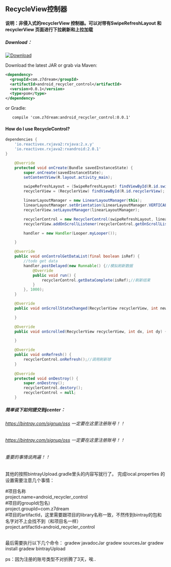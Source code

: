 ## RecycleView控制器
#### 说明：非侵入式的recyclerView 控制器。可以对带有SwipeRefreshLayout 和 recyclerView 页面进行下拉刷新和上拉加载<br />
##### Download：
[ ![Download](https://api.bintray.com/packages/zxyjb212/maven/android_recycler_control/images/download.svg) ](https://bintray.com/zxyjb212/maven/android_recycler_control/_latestVersion)

Download the latest JAR or grab via Maven:
```xml
<dependency>
  <groupId>com.z7dream</groupId>
  <artifactId>android_recycler_control</artifactId>
  <version>0.0.1</version>
  <type>pom</type>
</dependency>
```
or Gradle:
```
   compile 'com.z7dream:android_recycler_control:0.0.1'
```
#### How do I use RecycleControl?
```gradle
dependencies {
	'io.reactivex.rxjava2:rxjava:2.x.y'
	'io.reactivex.rxjava2:rxandroid:2.0.1'
}
```

```java
    @Override
    protected void onCreate(Bundle savedInstanceState) {
        super.onCreate(savedInstanceState);
        setContentView(R.layout.activity_main);

        swipeRefreshLayout = (SwipeRefreshLayout) findViewById(R.id.swipeRefreshLayout);
        recyclerView = (RecyclerView) findViewById(R.id.recyclerView);

        linearLayoutManager = new LinearLayoutManager(this);
        linearLayoutManager.setOrientation(LinearLayoutManager.VERTICAL);
        recyclerView.setLayoutManager(linearLayoutManager);

        recyclerControl = new RecyclerControl(swipeRefreshLayout, linearLayoutManager, this);//初始化
        recyclerView.addOnScrollListener(recyclerControl.getOnScrollListener());//滚动监听

        handler = new Handler(Looper.myLooper());

    }

    @Override
    public void onControlGetDataList(final boolean isRef) {
        //todo get data
        handler.postDelayed(new Runnable() {//模拟刷新数据
            @Override
            public void run() {
                recyclerControl.getDataComplete(isRef);//刷新结束
            }
        }, 1000);
    }

    @Override
    public void onScrollStateChanged(RecyclerView recyclerView, int newState) {

    }

    @Override
    public void onScrolled(RecyclerView recyclerView, int dx, int dy) {

    }

    @Override
    public void onRefresh() {
        recyclerControl.onRefresh();//调用刷新球
    }
    
    @Override
    protected void onDestroy() {
        super.onDestroy();
        recyclerControl.destory();
        recyclerControl = null;
    }
```
##### 简单说下如何提交到jcenter：
###### https://bintray.com/signup/oss 一定要在这里注册账号！！
###### https://bintray.com/signup/oss 一定要在这里注册账号！！
###### 重要的事情说两遍！！
其他的按照bintrayUpload.gradle里头的内容写就行了。
完成local.properties 的设置需要注意几个事情：

#项目名称<br />
project.name=android_recycler_control<br />
#项目的groupId(包名)<br />
project.groupId=com.z7dream<br />
#项目的artifactId，这里需要跟项目的library名称一致，不然传到bintray的包和名字对不上会找不到（和项目名一样）<br />
project.artifactId=android_recycler_control<br />
<br />

最后需要执行以下几个命令：
gradew javadocJar
gradew sourcesJar
gradew install
gradew bintrayUpload

ps：因为注册的账号类型不对折腾了3天，唉..
